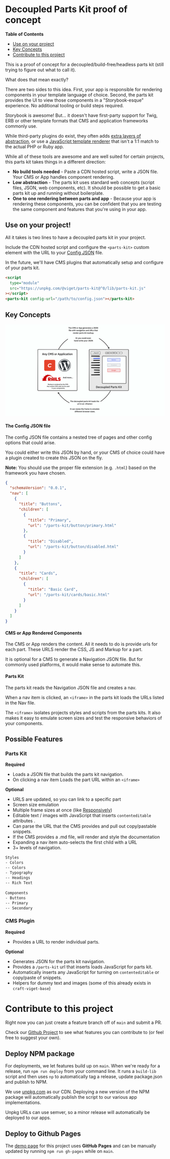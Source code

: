 # Decoupled Parts Kit proof of concept

**Table of Contents**

- [Use on your project](#use-on-your-project)
- [Key Concepts](#key-concepts)
- [Contribute to this project](#contribute-to-this-project)

This is a proof of concept for a decoupled/build-free/headless parts kit (still trying to figure out what to call it).

What does that mean exactly?

There are two sides to this idea. First, your app is responsible for rendering components in your template language of choice. Second, the parts kit provides the UI to view those components in a "Storybook-esque" experience. No additional tooling or build steps required.

Storybook is awesome! But... it doesn't have first-party support for Twig, ERB or other template formats that CMS and application frameworks commonly use.

While third-party plugins do exist, they often adds [extra layers of abstraction](https://wingsuit-designsystem.github.io/), or use a [JavaScript template renderer](https://github.com/markhuot/storybook-twig) that isn't a 1:1 match to the actual PHP or Ruby app.

While all of these tools are awesome and are well suited for certain projects, this parts kit takes things in a different direction:

- **No build tools needed** - Paste a CDN hosted script, write a JSON file. Your CMS or App handles component rendering.
- **Low abstraction** - The parts kit uses standard web concepts (script files, JSON, web components, etc). It should be possible to get a basic parts kit up and running without boilerplate.
- **One to one rendering between parts and app** - Because your app is rendering these components, you can be confident that you are testing the same component and features that you're using in your app.

## Use on your project!

All it takes is two lines to have a decoupled parts kit in your project.

Include the CDN hosted script and configure the `<parts-kit>` custom element with the URL to your [Config JSON](#the-config-json-file) file.

In the future, we'll have CMS plugins that automatically setup and configure of your parts kit.

```html
<script
  type="module"
  src="https://unpkg.com/@viget/parts-kit@^0/lib/parts-kit.js"
></script>
<parts-kit config-url="/path/to/config.json"></parts-kit>
```

## Key Concepts

![Diagram of decoupled parts kit](docs/hero-image.png)

#### The Config JSON file

The config JSON file contains a nested tree of pages and other config options that could arise.

You could either write this JSON by hand, or your CMS of choice could have a plugin created to create this JSON on the fly.

**Note:** You should use the proper file extension (e.g. `.html`) based on the framework you have chosen.

```json
{
  "schemaVersion": "0.0.1",
  "nav": [
    {
      "title": "Buttons",
      "children": [
        {
          "title": "Primary",
          "url": "/parts-kit/button/primary.html"
        },
        {
          "title": "Disabled",
          "url": "/parts-kit/button/disabled.html"
        }
      ]
    },
    {
      "title": "Cards",
      "children": [
        {
          "title": "Basic Card",
          "url": "/parts-kit/cards/basic.html"
        }
      ]
    }
  ]
}
```

#### CMS or App Rendered Components

The CMS or App renders the content. All it needs to do is provide urls for each part. These URLS render the CSS, JS and Markup for a part.

It is optional for a CMS to generate a Navigation JSON file. But for commonly used platforms, it would make sense to automate this.

#### Parts Kit

The parts kit reads the Navigation JSON file and creates a nav.

When a nav item is clicked, an `<iframe>` in the parts kit loads the URLs listed in the Nav file.

The `<iframe>` isolates projects styles and scripts from the parts kits. It also makes it easy to emulate screen sizes and test the responsive behaviors of your components.

## Possible Features

### Parts Kit

**Required**

- Loads a JSON file that builds the parts kit navigation.
- On clicking a nav item Loads the part URL within an `<iframe>`

**Optional**

- URLS are updated, so you can link to a specific part
- Screen size emulation
- Multiple frame sizes at once (like [Responsively](/Users/joshuapease/Development/_internal/parts-kit/README.md))
- Editable text / images with JavaScript that inserts `contenteditable` attributes .
- Can parse the URL that the CMS provides and pull out copy/pastable snippets.
- If the CMS provides a .md file, will render and style the documentation
- Expanding a nav item auto-selects the first child with a URL
- 3+ levels of navigation.

```
Styles
- Colors
-- Colors
- Typography
-- Headings
-- Rich Text

Components
- Buttons
-- Primary
-- Secondary
```

### CMS Plugin

**Required**

- Provides a URL to render individual parts.

**Optional**

- Generates JSON for the parts kit navigation.
- Provides a `/parts-kit` url that inserts loads JavaScript for parts kit.
- Automatically inserts any JavaScript for turning on `contenteditable` or copy/paste of snippets.
- Helpers for dummy text and images (some of this already exists in `craft-viget-base`)

# Contribute to this project

Right now you can just create a feature branch off of `main` and submit a PR.

Check our [Github Project](https://github.com/orgs/vigetlabs/projects/54) to see what features you can contribute to (or feel free to suggest your own).

## Deploy NPM package

For deployments, we let features build up on `main`. When we're ready for a release, run `npm run deploy` from your command line. It runs a `build-lib` script and then uses `np` to automatically tag a release, update package.json and publish to NPM.

We use [unpkg.com](https://unpkg.com/) as our CDN. Deploying a new version of the NPM package will automatically publish the script to our various app implementations.

Unpkg URLs can use semver, so a minor release will automatically be deployed to our apps.

## Deploy to Github Pages

The [demo page](https://code.viget.com/parts-kit/) for this project uses **GitHub Pages** and can be manually updated by running `npm run gh-pages` while on `main`.
